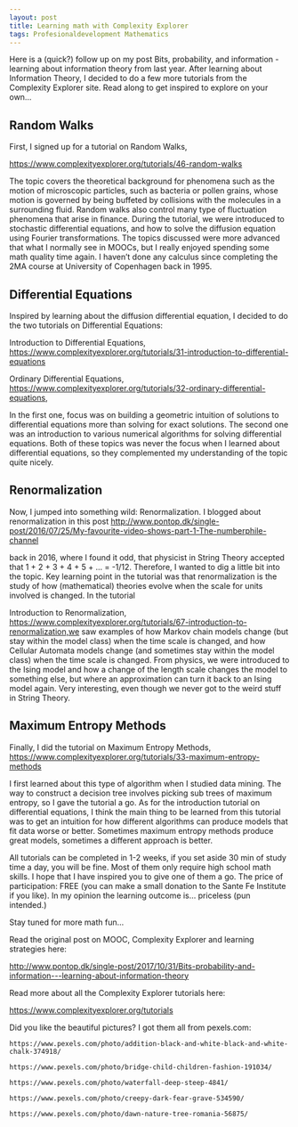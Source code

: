 ```yaml
---
layout: post
title: Learning math with Complexity Explorer
tags: Profesionaldevelopment Mathematics
---
```


Here is a (quick?) follow up on my post Bits, probability, and information - learning about information theory from last year. After learning about Information Theory, I decided to do a few more tutorials from the Complexity Explorer site. Read along to get inspired to explore on your own…
 <!--more-->
 

## Random Walks 
First, I signed up for a tutorial on Random Walks,

https://www.complexityexplorer.org/tutorials/46-random-walks

The topic covers the theoretical background for phenomena such as the motion of microscopic particles, such as bacteria or pollen grains, whose motion is governed by being buffeted by collisions with the molecules in a surrounding fluid.  Random walks also control many type of fluctuation phenomena that arise in finance. During the tutorial, we were introduced to stochastic differential equations, and how to solve the diffusion equation using Fourier transformations. The topics discussed were more advanced that what I normally see in MOOCs, but I really enjoyed spending some math quality time again. I haven’t done any calculus since completing the 2MA course at University of Copenhagen back in 1995.

 

 

 
## Differential Equations
 Inspired by learning about the diffusion differential equation, I decided to do the two tutorials on Differential Equations:

Introduction to Differential Equations, https://www.complexityexplorer.org/tutorials/31-introduction-to-differential-equations

Ordinary Differential Equations, https://www.complexityexplorer.org/tutorials/32-ordinary-differential-equations,

In the first one, focus was on building a geometric intuition of solutions to differential equations more than solving for exact solutions. The second one was an introduction to various numerical algorithms for solving differential equations. Both of these topics was never the focus when I learned about differential equations, so they complemented my understanding of the topic quite nicely.

 

 

## Renormalization 
Now, I jumped into something wild: Renormalization. I blogged about renormalization in this post http://www.pontop.dk/single-post/2016/07/25/My-favourite-video-shows-part-1-The-numberphile-channel

back in 2016, where I found it odd, that physicist in String Theory accepted that 1 + 2 + 3 + 4 + 5 + ... = -1/12. Therefore, I wanted to dig a little bit into the topic. Key learning point in the tutorial was that renormalization is the study of how (mathematical) theories evolve when the scale for units involved is changed. In the tutorial

Introduction to Renormalization, https://www.complexityexplorer.org/tutorials/67-introduction-to-renormalization,we saw examples of how Markov chain models change (but stay within the model class) when the time scale is changed, and how Cellular Automata models change (and sometimes stay within the model class) when the time scale is changed. From physics, we were introduced to the Ising model and how a change of the length scale changes the model to something else, but where an approximation can turn it back to an Ising model again. Very interesting, even though we never got to the weird stuff in String Theory.  

 
## Maximum Entropy Methods
Finally, I did the tutorial on Maximum Entropy Methods, https://www.complexityexplorer.org/tutorials/33-maximum-entropy-methods

I first learned about this type of algorithm when I studied data mining. The way to construct a decision tree involves picking sub trees of maximum entropy, so I gave the tutorial a go. As for the introduction tutorial on differential equations, I think the main thing to be learned from this tutorial was to get an intuition for how different algorithms can produce models that fit data worse or better. Sometimes maximum entropy methods produce great models, sometimes a different approach is better.

 


All tutorials can be completed in 1-2 weeks, if you set aside 30 min of study time a day, you will be fine. Most of them only require high school math skills. I hope that I have inspired you to give one of them a go. The price of participation: FREE (you can make a small donation to the Sante Fe Institute if you like). In my opinion the learning outcome is… priceless (pun intended.)

 

Stay tuned for more math fun...

 

 

Read the original post on MOOC, Complexity Explorer and learning strategies here:

http://www.pontop.dk/single-post/2017/10/31/Bits-probability-and-information---learning-about-information-theory

 

Read more about all the Complexity Explorer tutorials here:

https://www.complexityexplorer.org/tutorials

 

 

Did you like the beautiful pictures? I got them all from pexels.com: 

    https://www.pexels.com/photo/addition-black-and-white-black-and-white-chalk-374918/  

    https://www.pexels.com/photo/bridge-child-children-fashion-191034/  

    https://www.pexels.com/photo/waterfall-deep-steep-4841/  

    https://www.pexels.com/photo/creepy-dark-fear-grave-534590/  

    https://www.pexels.com/photo/dawn-nature-tree-romania-56875/ 

